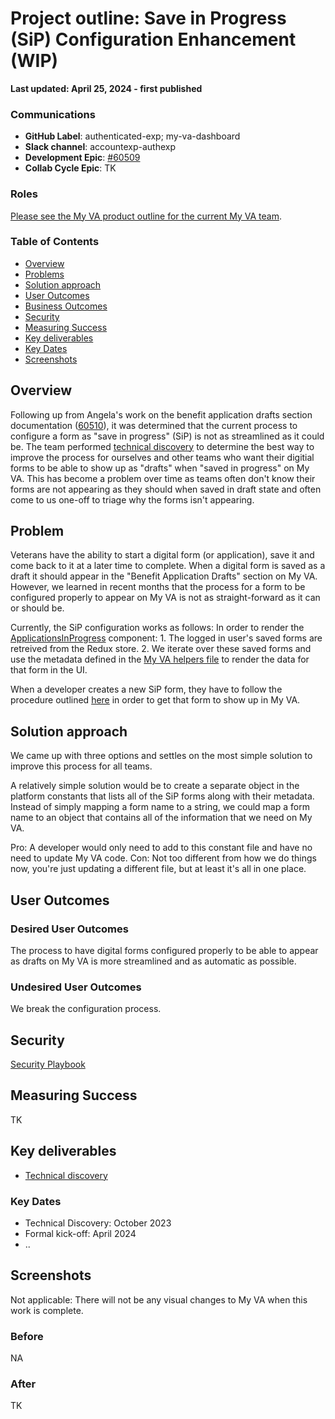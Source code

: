 # Project outline: Save in Progress (SiP) Configuration Enhancement (WIP)

**Last updated: April 25, 2024 - first published**

### Communications

- **GitHub Label**: authenticated-exp; my-va-dashboard
- **Slack channel**: accountexp-authexp
- **Development Epic**: [#60509](https://github.com/department-of-veterans-affairs/va.gov-team/issues/60509)
- **Collab Cycle Epic**: TK

### Roles

[Please see the My VA product outline for the current My VA team](https://github.com/department-of-veterans-affairs/va.gov-team/tree/master/products/identity-personalization/my-va#roles).

### Table of Contents

- [Overview](#overview)
- [Problems](#problems)
- [Solution approach](#solution-approach)
- [User Outcomes](#user-outcomes)
- [Business Outcomes](#business-outcomes)
- [Security](#security)
- [Measuring Success](#measuring-success)
- [Key deliverables](#key-deliverables)
- [Key Dates](#key-dates)
- [Screenshots](#screenshots)

## Overview

Following up from Angela's work on the benefit application drafts section documentation ([60510](https://github.com/department-of-veterans-affairs/va.gov-team/issues/60510)), it was determined that the current process to configure a form as "save in progress" (SiP) is not as streamlined as it could be. The team performed [technical discovery](https://github.com/department-of-veterans-affairs/va.gov-team/blob/master/products/identity-personalization/my-va/engineering-docs/sip_process_improvements.md) to determine the best way to improve the process for ourselves and other teams who want their digitial forms to be able to show up as "drafts" when "saved in progress" on My VA. This has become a problem over time as teams often don't know their forms are not appearing as they should when saved in draft state and often come to us one-off to triage why the forms isn't appearing.

## Problem
Veterans have the ability to start a digital form (or application), save it and come back to it at a later time to complete. When a digital form is saved as a draft it should appear in the "Benefit Application Drafts" section on My VA. However, we learned in recent months that the process for a form to be configured properly to appear on My VA is not as straight-forward as it can or should be. 

Currently, the SiP configuration works as follows:
  In order to render the [ApplicationsInProgress](https://github.com/department-of-veterans-affairs/vets-website/blob/main/src/applications/personalization/dashboard/components/benefit-application-drafts/ApplicationsInProgress.jsx) component:
    1. The logged in user's saved forms are retreived from the Redux store.
    2. We iterate over these saved forms and use the metadata defined in the [My VA helpers file](https://github.com/department-of-veterans-affairs/vets-website/blob/main/src/applications/personalization/dashboard/helpers.jsx) to render the data for that form in the UI.

When a developer creates a new SiP form, they have to follow the procedure outlined [here](https://depo-platform-documentation.scrollhelp.site/developer-docs/va-forms-library-how-to-set-up-save-in-progress-si#VAFormsLibrary-HowtosetupSaveInProgress(SiP)-MyVAPage) in order to get that form to show up in My VA.

## Solution approach
We came up with three options and settles on the most simple solution to improve this process for all teams.

A relatively simple solution would be to create a separate object in the platform constants that lists all of the SiP forms along with their metadata. Instead of simply mapping a form name to a string, we could map a form name to an object that contains all of the information that we need on My VA.

Pro: A developer would only need to add to this constant file and have no need to update My VA code.
Con: Not too different from how we do things now, you're just updating a different file, but at least it's all in one place.

## User Outcomes

### Desired User Outcomes
The process to have digital forms configured properly to be able to appear as drafts on My VA is more streamlined and as automatic as possible.

### Undesired User Outcomes
We break the configuration process.


## Security
[Security Playbook](https://github.com/department-of-veterans-affairs/va.gov-team/blob/master/products/identity-personalization/my-va/claim-status-lighthouse-migration/launch-materials/claim-status-lighthouse-migration-security-playbook.md)

## Measuring Success

TK

## Key deliverables

- [Technical discovery](https://github.com/department-of-veterans-affairs/va.gov-team/blob/master/products/identity-personalization/my-va/engineering-docs/sip_process_improvements.md) 
  

### Key Dates

- Technical Discovery: October 2023
- Formal kick-off: April 2024
- ..
   
## Screenshots
Not applicable: There will not be any visual changes to My VA when this work is complete.

### Before
NA

### After
TK
